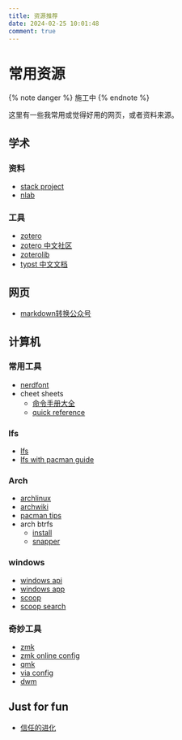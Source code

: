 ```yaml
---
title: 资源推荐
date: 2024-02-25 10:01:48
comment: true
---
```

# 常用资源

{% note danger  %}
施工中
{% endnote %}

这里有一些我常用或觉得好用的网页，或者资料来源。

## 学术
### 资料
- [stack project](https://stacks.math.columbia.edu/)
- [nlab](https://ncatlab.org/nlab/show/HomePage)
### 工具
- [zotero](https://www.zotero.org/)
- [zotero 中文社区](https://zotero-chinese.com/)
- [zoterolib](https://zbib.org/)
- [typst 中文文档](https://typst-doc-cn.github.io/docs/)

## 网页
- [markdown转换公众号](https://md.openwrite.cn/)

## 计算机
### 常用工具
- [nerdfont](https://www.nerdfonts.com/cheat-sheet)
- cheet sheets
    - [命令手册大全](https://www.linuxcool.com/) 
    - [quick reference](https://wangchujiang.com/reference/)

### lfs
- [lfs](https://wangchujiang.com/reference/)
- [lfs with pacman guide](https://github.com/ShiroiBara/LFS-11.2-systemd-with-EFI-and-pacman)


### Arch
- [archlinux](https://archlinux.org/)
- [archwiki](https://wiki.archlinux.org/)
- [pacman tips](https://wiki.archlinux.org/title/Pacman/Tips_and_tricks)
- arch btrfs
    - [install](https://sspai.com/post/78916)
    - [snapper](https://blog.kaaass.net/archives/1748)

### windows
- [windows api](https://learn.microsoft.com/zh-cn/windows/win32/apiindex/windows-api-list)
- [windows app](https://learn.microsoft.com/zh-cn/windows/apps/)
- [scoop](https://scoop.netlify.app/guide/#requirements)
- [scoop search](https://scoop.sh/)


### 奇妙工具
- [zmk](https://zmk.dev/docs)
- [zmk online config](https://nickcoutsos.github.io/keymap-editor/)
- [qmk](https://docs.qmk.fm/)
- [via config](https://www.caniusevia.com/)
- [dwm](https://dwm.suckless.org/)

## Just for fun
- [信任的进化](https://dccxi.com/trust/)

